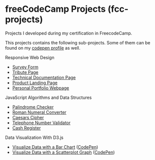 <base target="_blank">

# freeCodeCamp Projects (fcc-projects)
Projects I developed during my certification in FreecodeCamp.

This projects contains the following sub-projects. Some of them can be found on my [codepen profile](https://codepen.io/cessler/collections/) as well.

Responsive Web Design
 - [Survey Form](https://github.com/cessler/fcc-projects/tree/main/Responsive-Web-Design/Survey-Form)
 - [Tribute Page](https://github.com/cessler/fcc-projects/tree/main/Responsive-Web-Design/Tribute-Page)
 - [Technical Documentation Page](https://github.com/cessler/fcc-projects/tree/main/Responsive-Web-Design/Technical-Documentation-Page)
 - [Product Landing Page](https://github.com/cessler/fcc-projects/tree/main/Responsive-Web-Design/Product-Landing-Page)
 - [Personal Portfolio Webpage](https://github.com/cessler/fcc-projects/tree/main/Responsive-Web-Design/Build-a-Personal-Portfolio-Webpage)

JavaScript Algorithms and Data Structures
 - [Palindrome Checker](https://github.com/cessler/fcc-projects/blob/main/JavaScript-Algorithms-and-Data-Structures/Palindrome_Checker.js)
 - [Roman Numeral Converter](https://github.com/cessler/fcc-projects/blob/main/JavaScript-Algorithms-and-Data-Structures/Roman_Numeral_Converter.js)
 - [Caesars Cipher](https://github.com/cessler/fcc-projects/blob/main/JavaScript-Algorithms-and-Data-Structures/Caesars_Cipher.js)
 - [Telephone Number Validator](https://github.com/cessler/fcc-projects/blob/main/JavaScript-Algorithms-and-Data-Structures/Telephone_Number_Validator.js)
 - [Cash Register](https://github.com/cessler/fcc-projects/blob/main/JavaScript-Algorithms-and-Data-Structures/Cash_Register.js)

Data Visualization With D3.js
  - [Visualize Data with a Bar Chart](https://github.com/cessler/fcc-projects/tree/main/Data-Visualization/Visualize-Data-with-a-Bar-Chart) ([CodePen](https://codepen.io/cessler/pen/KKedEZE))
  - [Visualize Data with a Scatterplot Graph](https://github.com/cessler/fcc-projects/tree/main/Data-Visualization/Visualize-Data-with-a-Scatterplot%20Graph) ([CodePen](https://codepen.io/cessler/pen/wvXewmr))
